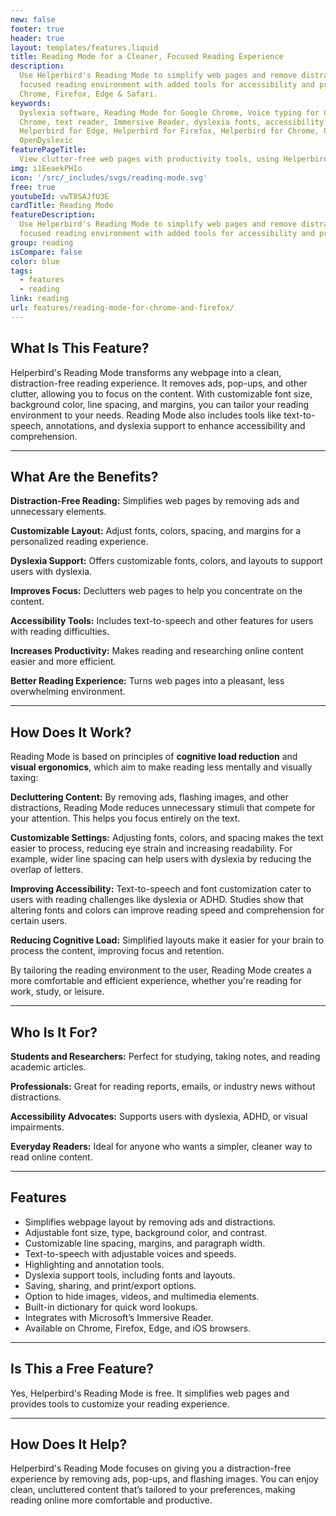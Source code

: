 ```yaml
---
new: false
footer: true
header: true
layout: templates/features.liquid
title: Reading Mode for a Cleaner, Focused Reading Experience
description:
  Use Helperbird's Reading Mode to simplify web pages and remove distractions. Enjoy a clean,
  focused reading environment with added tools for accessibility and productivity. Available on
  Chrome, Firefox, Edge & Safari.
keywords:
  Dyslexia software, Reading Mode for Google Chrome, Voice typing for Chrome, Text to speech for
  Chrome, text reader, Immersive Reader, dyslexia fonts, accessibility software, dyslexia software,
  Helperbird for Edge, Helperbird for Firefox, Helperbird for Chrome, Opendyslexic for Chrome,
  OpenDyslexic
featurePageTitle:
  View clutter-free web pages with productivity tools, using Helperbird's Reading Mode
img: i1EeaekPHIo
icon: '/src/_includes/svgs/reading-mode.svg'
free: true
youtubeId: vwT8SAJfU3E
cardTitle: Reading Mode
featureDescription:
  Use Helperbird's Reading Mode to simplify web pages and remove distractions. Enjoy a clean,
  focused reading environment with added tools for accessibility and productivity.
group: reading
isCompare: false 
color: blue
tags:
  - features
  - reading
link: reading
url: features/reading-mode-for-chrome-and-firefox/
---
```

## What Is This Feature?

Helperbird's Reading Mode transforms any webpage into a clean, distraction-free reading experience. It removes ads, pop-ups, and other clutter, allowing you to focus on the content. With customizable font size, background color, line spacing, and margins, you can tailor your reading environment to your needs. Reading Mode also includes tools like text-to-speech, annotations, and dyslexia support to enhance accessibility and comprehension.

---

## What Are the Benefits?


**Distraction-Free Reading:** Simplifies web pages by removing ads and unnecessary elements.  

**Customizable Layout:** Adjust fonts, colors, spacing, and margins for a personalized reading experience.  

**Dyslexia Support:** Offers customizable fonts, colors, and layouts to support users with dyslexia.  

**Improves Focus:** Declutters web pages to help you concentrate on the content.  

**Accessibility Tools:** Includes text-to-speech and other features for users with reading difficulties.  

**Increases Productivity:** Makes reading and researching online content easier and more efficient.  

**Better Reading Experience:** Turns web pages into a pleasant, less overwhelming environment.  

---

## How Does It Work?

Reading Mode is based on principles of **cognitive load reduction** and **visual ergonomics**, which aim to make reading less mentally and visually taxing:


**Decluttering Content:** By removing ads, flashing images, and other distractions, Reading Mode reduces unnecessary stimuli that compete for your attention. This helps you focus entirely on the text.  

**Customizable Settings:** Adjusting fonts, colors, and spacing makes the text easier to process, reducing eye strain and increasing readability. For example, wider line spacing can help users with dyslexia by reducing the overlap of letters.  

**Improving Accessibility:** Text-to-speech and font customization cater to users with reading challenges like dyslexia or ADHD. Studies show that altering fonts and colors can improve reading speed and comprehension for certain users.  

**Reducing Cognitive Load:** Simplified layouts make it easier for your brain to process the content, improving focus and retention.  

By tailoring the reading environment to the user, Reading Mode creates a more comfortable and efficient experience, whether you're reading for work, study, or leisure.

---

## Who Is It For?


**Students and Researchers:** Perfect for studying, taking notes, and reading academic articles.  

**Professionals:** Great for reading reports, emails, or industry news without distractions.  

**Accessibility Advocates:** Supports users with dyslexia, ADHD, or visual impairments.  

**Everyday Readers:** Ideal for anyone who wants a simpler, cleaner way to read online content.

---

## Features

- Simplifies webpage layout by removing ads and distractions.  
- Adjustable font size, type, background color, and contrast.  
- Customizable line spacing, margins, and paragraph width.  
- Text-to-speech with adjustable voices and speeds.  
- Highlighting and annotation tools.  
- Dyslexia support tools, including fonts and layouts.  
- Saving, sharing, and print/export options.  
- Option to hide images, videos, and multimedia elements.  
- Built-in dictionary for quick word lookups.  
- Integrates with Microsoft’s Immersive Reader.  
- Available on Chrome, Firefox, Edge, and iOS browsers.  

---

## Is This a Free Feature?

Yes, Helperbird's Reading Mode is free. It simplifies web pages and provides tools to customize your reading experience.

---

## How Does It Help?

Helperbird's Reading Mode focuses on giving you a distraction-free experience by removing ads, pop-ups, and flashing images. You can enjoy clean, uncluttered content that’s tailored to your preferences, making reading online more comfortable and productive.
